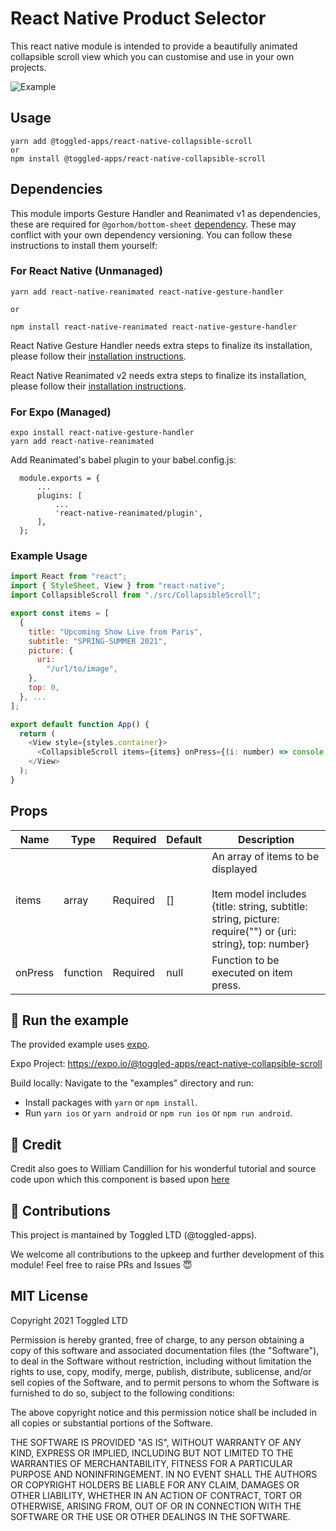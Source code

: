 # React Native Product Selector

This react native module is intended to provide a beautifully animated collapsible scroll view which you can customise and use in your own projects.

![Example](./assets/react-native-collapsible-scroll.gif)

## Usage

```
yarn add @toggled-apps/react-native-collapsible-scroll
or
npm install @toggled-apps/react-native-collapsible-scroll
```
## Dependencies
This module imports Gesture Handler and Reanimated v1 as dependencies, these are required for `@gorhom/bottom-sheet` [dependency](https://github.com/gorhom/react-native-bottom-sheet). These may conflict with your own dependency versioning. You can follow these instructions to install them yourself:

### For React Native (Unmanaged)
```
yarn add react-native-reanimated react-native-gesture-handler

or

npm install react-native-reanimated react-native-gesture-handler
```

React Native Gesture Handler needs extra steps to finalize its installation, please follow their [installation instructions](https://github.com/software-mansion/react-native-gesture-handler).

React Native Reanimated v2 needs extra steps to finalize its installation, please follow their [installation instructions](https://docs.swmansion.com/react-native-reanimated/docs/installation/).

### For Expo (Managed)
```
expo install react-native-gesture-handler
yarn add react-native-reanimated
```
Add Reanimated's babel plugin to your babel.config.js:
```
  module.exports = {
      ...
      plugins: [
          ...
          'react-native-reanimated/plugin',
      ],
  };
```

### Example Usage
```javascript
import React from "react";
import { StyleSheet, View } from "react-native";
import CollapsibleScroll from "./src/CollapsibleScroll";

export const items = [
  {
    title: "Upcoming Show Live from Paris",
    subtitle: "SPRING-SUMMER 2021",
    picture: {
      uri:
        "/url/to/image",
    },
    top: 0,
  }, ...
];

export default function App() {
  return (
    <View style={styles.container}>
      <CollapsibleScroll items={items} onPress={(i: number) => console.log(`item selected ${i}`)}/>
    </View>
  );
}
``` 

## Props
|Name|Type|Required|Default|Description|
|---|---|---|---|---|
|items|array|Required|[]|An array of items to be displayed<br /><br /> Item model includes {title: string, subtitle: string, picture: require("") or {uri: string}, top: number}|
|onPress|function|Required|null|Function to be executed on item press.|

## 🚀 Run the example
The provided example uses [expo](https://expo.io/).

Expo Project: https://expo.io/@toggled-apps/react-native-collapsible-scroll

Build locally: Navigate to the "examples" directory and run:

- Install packages with `yarn` or `npm install`.
- Run `yarn ios` or `yarn android` or `npm run ios` or `npm run android`.

## 💸 Credit
Credit also goes to William Candillion for his wonderful tutorial and source code upon which this component is based upon [here](https://github.com/wcandillon/can-it-be-done-in-react-native/tree/master/season4/src/Chanel)

## 🤟 Contributions
This project is mantained by Toggled LTD (@toggled-apps).

We welcome all contributions to the upkeep and further development of this module! Feel free to raise PRs and Issues 😇

## MIT License
Copyright 2021 Toggled LTD

Permission is hereby granted, free of charge, to any person obtaining a copy of this software and associated documentation files (the "Software"), to deal in the Software without restriction, including without limitation the rights to use, copy, modify, merge, publish, distribute, sublicense, and/or sell copies of the Software, and to permit persons to whom the Software is furnished to do so, subject to the following conditions:

The above copyright notice and this permission notice shall be included in all copies or substantial portions of the Software.

THE SOFTWARE IS PROVIDED "AS IS", WITHOUT WARRANTY OF ANY KIND, EXPRESS OR IMPLIED, INCLUDING BUT NOT LIMITED TO THE WARRANTIES OF MERCHANTABILITY, FITNESS FOR A PARTICULAR PURPOSE AND NONINFRINGEMENT. IN NO EVENT SHALL THE AUTHORS OR COPYRIGHT HOLDERS BE LIABLE FOR ANY CLAIM, DAMAGES OR OTHER LIABILITY, WHETHER IN AN ACTION OF CONTRACT, TORT OR OTHERWISE, ARISING FROM, OUT OF OR IN CONNECTION WITH THE SOFTWARE OR THE USE OR OTHER DEALINGS IN THE SOFTWARE.